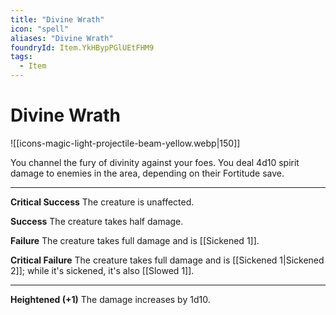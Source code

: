 ```yaml
---
title: "Divine Wrath"
icon: "spell"
aliases: "Divine Wrath"
foundryId: Item.YkHBypPGlUEtFHM9
tags:
  - Item
---
```


# Divine Wrath
![[icons-magic-light-projectile-beam-yellow.webp|150]]

You channel the fury of divinity against your foes. You deal 4d10 spirit damage to enemies in the area, depending on their Fortitude save.

* * *

**Critical Success** The creature is unaffected.

**Success** The creature takes half damage.

**Failure** The creature takes full damage and is [[Sickened 1]].

**Critical Failure** The creature takes full damage and is [[Sickened 1|Sickened 2]]; while it's sickened, it's also [[Slowed 1]].

* * *

**Heightened (+1)** The damage increases by 1d10.
